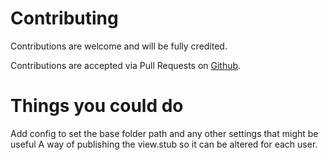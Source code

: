 # Contributing

Contributions are welcome and will be fully credited.

Contributions are accepted via Pull Requests on [Github](https://github.com/briantweed/laravelviewfolder).

# Things you could do
Add config to set the base folder path and any other settings that might be useful
A way of publishing the view.stub so it can be altered for each user.

